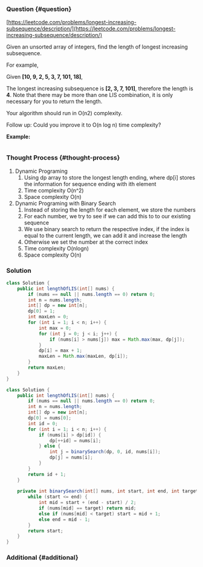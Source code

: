 ### Question {#question}

[https://leetcode.com/problems/longest-increasing-subsequence/description/](https://leetcode.com/problems/longest-increasing-subsequence/description/)

Given an unsorted array of integers, find the length of longest increasing subsequence.

For example,

Given **\[10, 9, 2, 5, 3, 7, 101, 18\]**,

The longest increasing subsequence is **\[2, 3, 7, 101\]**, therefore the length is **4**. Note that there may be more than one LIS combination, it is only necessary for you to return the length.

Your algorithm should run in O\(n2\) complexity.

Follow up: Could you improve it to O\(n log n\) time complexity?

**Example:**

```

```

### Thought Process {#thought-process}

1. Dynamic Programing
   1. Using dp array to store the longest length ending, where dp\[i\] stores the information for sequence ending with ith element
   2. Time complexity O\(n^2\)
   3. Space complexity O\(n\)
2. Dynamic Programing with Binary Search
   1. Instead of storing the length for each element, we store the numbers
   2. For each number, we try to see if we can add this to to our existing sequence
   3. We use binary search to return the respective index, if the index is equal to the current length, we can add it and increase the length
   4. Otherwise we set the number at the correct index
   5. Time complexity O\(nlogn\)
   6. Space complexity O\(n\)

### Solution

```java
class Solution {
    public int lengthOfLIS(int[] nums) {
        if (nums == null || nums.length == 0) return 0;
        int n = nums.length;
        int[] dp = new int[n];
        dp[0] = 1;
        int maxLen = 0;
        for (int i = 1; i < n; i++) {
            int max = 0;
            for (int j = 0; j < i; j++) {
                if (nums[i] > nums[j]) max = Math.max(max, dp[j]);
            }
            dp[i] = max + 1;
            maxLen = Math.max(maxLen, dp[i]);
        }
        return maxLen;
    }
}
```

```java
class Solution {
    public int lengthOfLIS(int[] nums) {
        if (nums == null || nums.length == 0) return 0;
        int n = nums.length;
        int[] dp = new int[n];
        dp[0] = nums[0];
        int id = 0;
        for (int i = 1; i < n; i++) {
            if (nums[i] > dp[id]) {
                dp[++id] = nums[i];
            } else {
                int j = binarySearch(dp, 0, id, nums[i]);
                dp[j] = nums[i];
            }
        }
        return id + 1;
    }
    
    private int binarySearch(int[] nums, int start, int end, int target) {
        while (start <= end) {
            int mid = start + (end - start) / 2;
            if (nums[mid] == target) return mid;
            else if (nums[mid] < target) start = mid + 1;
            else end = mid - 1;
        }
        return start;
    }
}
```

### Additional {#additional}



